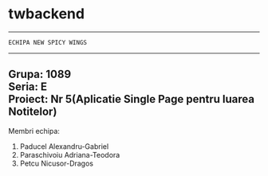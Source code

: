 # twbackend
-------------------------------
    ECHIPA NEW SPICY WINGS
-------------------------------
Grupa: 1089  
Seria: E  
Proiect: Nr 5(Aplicatie Single Page pentru luarea Notitelor)  
-------------------------------------------------------------
Membri echipa:
1. Paducel Alexandru-Gabriel
2. Paraschivoiu Adriana-Teodora
3. Petcu Nicusor-Dragos
